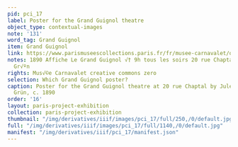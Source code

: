 ```yaml
---
pid: pci_17
label: Poster for the Grand Guignol theatre
object_type: contextual-images
note: '131'
word_tag: Grand Guignol
item: Grand Guignol
link: https://www.parismuseescollections.paris.fr/fr/musee-carnavalet/oeuvres/le-grand-guignol-tous-les-soirs-a-9-h-20-rue-chaptal#infos-principales
notes: 1890 Affiche Le Grand Guignol √† 9h tous les soirs 20 rue Chaptal Jules-Alexandre
  Gr√ºn
rights: Mus√©e Carnavalet creative commons zero
selection: Which Grand Guignol poster?
caption: Poster for the Grand Guignol theatre at 20 rue Chaptal by Jules-Alexandre
  Grün, c. 1890
order: '16'
layout: paris-project-exhibition
collection: paris-project-exhibition
thumbnail: "/img/derivatives/iiif/images/pci_17/full/250,/0/default.jpg"
full: "/img/derivatives/iiif/images/pci_17/full/1140,/0/default.jpg"
manifest: "/img/derivatives/iiif/pci_17/manifest.json"
---
```

